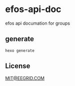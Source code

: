# efos-api-doc
efos api documation for groups

## generate
```
hexo generate
```

## License
MIT@EEGRID.COM